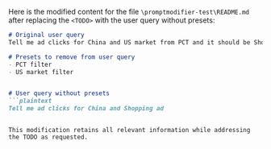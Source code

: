 Here is the modified content for the file `\promptmodifier-test\README.md` after replacing the `<TODO>` with the user query without presets:

```markdown
# Original user query
Tell me ad clicks for China and US market from PCT and it should be Shopping ad

# Presets to remove from user query
- PCT filter
- US market filter


# User query without presets
```plaintext
Tell me ad clicks for China and Shopping ad
```
```

This modification retains all relevant information while addressing the TODO as requested.